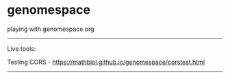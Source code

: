 # genomespace
playing with genomespace.org
___
Live tools:

Testing CORS - https://mathbiol.github.io/genomespace/corstest.html

___ 
